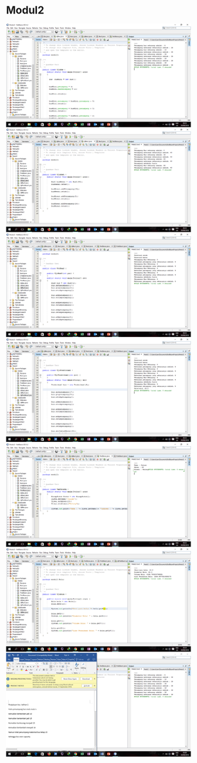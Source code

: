 # Modul2
![alt text](https://github.com/izzul112/Modul2/blob/master/Screenshot%20(140).png)
![alt text](https://github.com/izzul112/Modul2/blob/master/Screenshot%20(141).png)
![alt text](https://github.com/izzul112/Modul2/blob/master/Screenshot%20(142).png)
![alt text](https://github.com/izzul112/Modul2/blob/master/Screenshot%20(143).png)
![alt text](https://github.com/izzul112/Modul2/blob/master/Screenshot%20(144).png)
![alt text](https://github.com/izzul112/Modul2/blob/master/Screenshot%20(145).png)
![alt text](https://github.com/izzul112/Modul2/blob/master/Screenshot%20(146).png)
